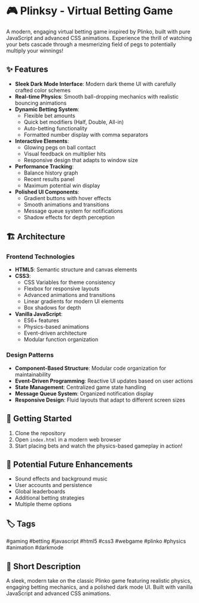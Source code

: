 # 🎮 Plinksy - Virtual Betting Game

A modern, engaging virtual betting game inspired by Plinko, built with pure JavaScript and advanced CSS animations. Experience the thrill of watching your bets cascade through a mesmerizing field of pegs to potentially multiply your winnings!

## ✨ Features

- **Sleek Dark Mode Interface**: Modern dark theme UI with carefully crafted color schemes
- **Real-time Physics**: Smooth ball-dropping mechanics with realistic bouncing animations
- **Dynamic Betting System**:
  - Flexible bet amounts
  - Quick bet modifiers (Half, Double, All-in)
  - Auto-betting functionality
  - Formatted number display with comma separators
- **Interactive Elements**:
  - Glowing pegs on ball contact
  - Visual feedback on multiplier hits
  - Responsive design that adapts to window size
- **Performance Tracking**:
  - Balance history graph
  - Recent results panel
  - Maximum potential win display
- **Polished UI Components**:
  - Gradient buttons with hover effects
  - Smooth animations and transitions
  - Message queue system for notifications
  - Shadow effects for depth perception

## 🏗️ Architecture

### Frontend Technologies
- **HTML5**: Semantic structure and canvas elements
- **CSS3**:
  - CSS Variables for theme consistency
  - Flexbox for responsive layouts
  - Advanced animations and transitions
  - Linear gradients for modern UI elements
  - Box shadows for depth
- **Vanilla JavaScript**:
  - ES6+ features
  - Physics-based animations
  - Event-driven architecture
  - Modular function organization

### Design Patterns
- **Component-Based Structure**: Modular code organization for maintainability
- **Event-Driven Programming**: Reactive UI updates based on user actions
- **State Management**: Centralized game state handling
- **Message Queue System**: Organized notification display
- **Responsive Design**: Fluid layouts that adapt to different screen sizes

## 🚀 Getting Started

1. Clone the repository
2. Open `index.html` in a modern web browser
3. Start placing bets and watch the physics-based gameplay in action!

## 🎯 Potential Future Enhancements

- Sound effects and background music
- User accounts and persistence
- Global leaderboards
- Additional betting strategies
- Multiple theme options

## 🏷️ Tags

#gaming #betting #javascript #html5 #css3 #webgame #plinko #physics #animation #darkmode

## 📝 Short Description

A sleek, modern take on the classic Plinko game featuring realistic physics, engaging betting mechanics, and a polished dark mode UI. Built with vanilla JavaScript and advanced CSS animations.
